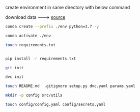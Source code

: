 
create environment in same directory with below command


download data ---> [source](https://drive.google.com/drive/u/5/folders/1tz4IOoJKdi999IRdqJY04VOifyllRzj1)


```bash
conda create --prefix ./env python=3.7 -y
```

```bash
conda activate ./env
```

```bash
touch requirements.txt
```

```bash

pip install -r requirements.txt
```

```bash
git init 
```

```bash
dvc init
```

```bash
touch README.md  .gitignore setup.py dvc.yaml params.yaml
```

```bash
mkdir -p config src/utils
```

```bash
touch config/config.yaml config/secrets.yaml
```


















